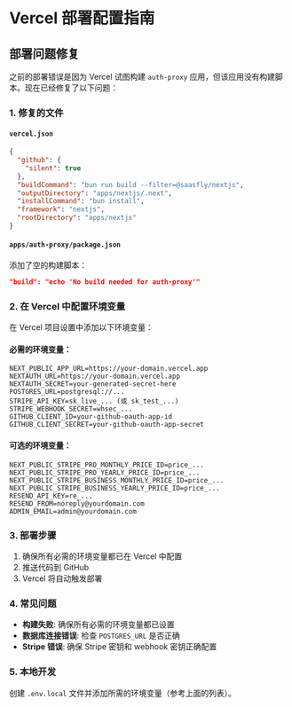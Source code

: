 # Vercel 部署配置指南

## 部署问题修复

之前的部署错误是因为 Vercel 试图构建 `auth-proxy` 应用，但该应用没有构建脚本。现在已经修复了以下问题：

### 1. 修复的文件

#### `vercel.json`
```json
{
  "github": {
    "silent": true
  },
  "buildCommand": "bun run build --filter=@saasfly/nextjs",
  "outputDirectory": "apps/nextjs/.next",
  "installCommand": "bun install",
  "framework": "nextjs",
  "rootDirectory": "apps/nextjs"
}
```

#### `apps/auth-proxy/package.json`
添加了空的构建脚本：
```json
"build": "echo 'No build needed for auth-proxy'"
```

### 2. 在 Vercel 中配置环境变量

在 Vercel 项目设置中添加以下环境变量：

#### 必需的环境变量：
```
NEXT_PUBLIC_APP_URL=https://your-domain.vercel.app
NEXTAUTH_URL=https://your-domain.vercel.app
NEXTAUTH_SECRET=your-generated-secret-here
POSTGRES_URL=postgresql://...
STRIPE_API_KEY=sk_live_... (或 sk_test_...)
STRIPE_WEBHOOK_SECRET=whsec_...
GITHUB_CLIENT_ID=your-github-oauth-app-id
GITHUB_CLIENT_SECRET=your-github-oauth-app-secret
```

#### 可选的环境变量：
```
NEXT_PUBLIC_STRIPE_PRO_MONTHLY_PRICE_ID=price_...
NEXT_PUBLIC_STRIPE_PRO_YEARLY_PRICE_ID=price_...
NEXT_PUBLIC_STRIPE_BUSINESS_MONTHLY_PRICE_ID=price_...
NEXT_PUBLIC_STRIPE_BUSINESS_YEARLY_PRICE_ID=price_...
RESEND_API_KEY=re_...
RESEND_FROM=noreply@yourdomain.com
ADMIN_EMAIL=admin@yourdomain.com
```

### 3. 部署步骤

1. 确保所有必需的环境变量都已在 Vercel 中配置
2. 推送代码到 GitHub
3. Vercel 将自动触发部署

### 4. 常见问题

- **构建失败**: 确保所有必需的环境变量都已设置
- **数据库连接错误**: 检查 `POSTGRES_URL` 是否正确
- **Stripe 错误**: 确保 Stripe 密钥和 webhook 密钥正确配置

### 5. 本地开发

创建 `.env.local` 文件并添加所需的环境变量（参考上面的列表）。
